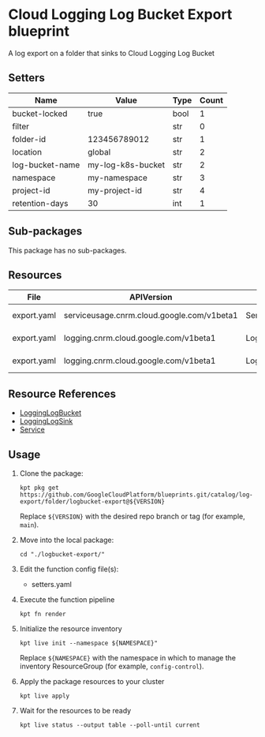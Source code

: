 <!-- BEGINNING OF PRE-COMMIT-BLUEPRINT DOCS HOOK:TITLE -->
# Cloud Logging Log Bucket Export blueprint


<!-- END OF PRE-COMMIT-BLUEPRINT DOCS HOOK:TITLE -->
<!-- BEGINNING OF PRE-COMMIT-BLUEPRINT DOCS HOOK:BODY -->
A log export on a folder that sinks to Cloud Logging Log Bucket

## Setters

|      Name       |       Value       | Type | Count |
|-----------------|-------------------|------|-------|
| bucket-locked   | true              | bool |     1 |
| filter          |                   | str  |     0 |
| folder-id       |      123456789012 | str  |     1 |
| location        | global            | str  |     2 |
| log-bucket-name | my-log-k8s-bucket | str  |     2 |
| namespace       | my-namespace      | str  |     3 |
| project-id      | my-project-id     | str  |     4 |
| retention-days  |                30 | int  |     1 |

## Sub-packages

This package has no sub-packages.

## Resources

|    File     |                 APIVersion                 |       Kind       |              Name              |  Namespace   |
|-------------|--------------------------------------------|------------------|--------------------------------|--------------|
| export.yaml | serviceusage.cnrm.cloud.google.com/v1beta1 | Service          | my-project-id-logbucket        | my-namespace |
| export.yaml | logging.cnrm.cloud.google.com/v1beta1      | LoggingLogSink   | 123456789012-fldrlogbucketsink | my-namespace |
| export.yaml | logging.cnrm.cloud.google.com/v1beta1      | LoggingLogBucket | my-log-k8s-bucket              | my-namespace |

## Resource References

- [LoggingLogBucket](https://cloud.google.com/config-connector/docs/reference/resource-docs/logging/logginglogbucket)
- [LoggingLogSink](https://cloud.google.com/config-connector/docs/reference/resource-docs/logging/logginglogsink)
- [Service](https://cloud.google.com/config-connector/docs/reference/resource-docs/serviceusage/service)

## Usage

1.  Clone the package:
    ```shell
    kpt pkg get https://github.com/GoogleCloudPlatform/blueprints.git/catalog/log-export/folder/logbucket-export@${VERSION}
    ```
    Replace `${VERSION}` with the desired repo branch or tag
    (for example, `main`).

1.  Move into the local package:
    ```shell
    cd "./logbucket-export/"
    ```

1.  Edit the function config file(s):
    - setters.yaml

1.  Execute the function pipeline
    ```shell
    kpt fn render
    ```

1.  Initialize the resource inventory
    ```shell
    kpt live init --namespace ${NAMESPACE}"
    ```
    Replace `${NAMESPACE}` with the namespace in which to manage
    the inventory ResourceGroup (for example, `config-control`).

1.  Apply the package resources to your cluster
    ```shell
    kpt live apply
    ```

1.  Wait for the resources to be ready
    ```shell
    kpt live status --output table --poll-until current
    ```

<!-- END OF PRE-COMMIT-BLUEPRINT DOCS HOOK:BODY -->
